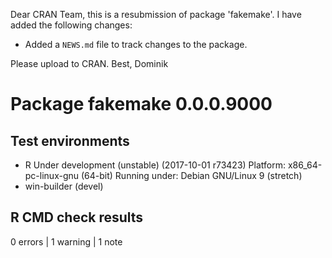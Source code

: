 Dear CRAN Team,
this is a resubmission of package 'fakemake'. I have added the following changes:

* Added a `NEWS.md` file to track changes to the package.


Please upload to CRAN.
Best, Dominik

# Package fakemake 0.0.0.9000
## Test  environments 
- R Under development (unstable) (2017-10-01 r73423)
  Platform: x86_64-pc-linux-gnu (64-bit)
  Running under: Debian GNU/Linux 9 (stretch)
- win-builder (devel)

## R CMD check results
0 errors | 1 warning  | 1 note 
